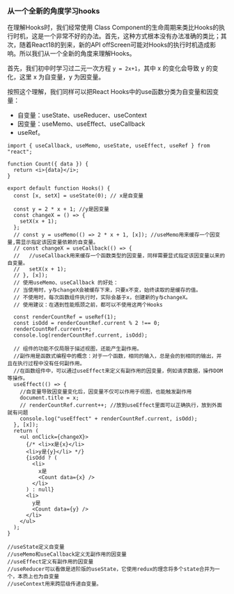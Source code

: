 ### 从一个全新的角度学习hooks

在理解Hooks时，我们经常使用 Class Component的生命周期来类比Hooks的执行时机，这是一个非常不好的办法。首先，这种方式根本没有办法准确的类比；其次，随着React18的到来，新的API offScreen可能对Hooks的执行时机造成影响。所以我们从一个全新的角度来理解Hooks。

首先，我们初中时学习过二元一次方程 `y = 2x+1`，其中 x 的变化会导致 y 的变化，这里 x 为自变量，y 为因变量。

按照这个理解，我们同样可以把React Hooks中的use函数分类为自变量和因变量：

- 自变量：useState、useReducer、useContext
- 因变量：useMemo、useEffect、useCallback
- useRef。



```
import { useCallback, useMemo, useState, useEffect, useRef } from "react";

function Count({ data }) {
  return <i>{data}</i>;
}

export default function Hooks() {
  const [x, setX] = useState(0); // x是自变量

  const y = 2 * x + 1; //y是因变量
  const changeX = () => {
    setX(x + 1);
  };
  // const y = useMemo(() => 2 * x + 1, [x]); //useMemo用来缓存一个因变量,需显示指定该因变量依赖的自变量。
  // const changeX = useCallback(() => {
  //   //useCallback用来缓存一个函数类型的因变量，同样需要显式指定该因变量以来的自变量。
  //   setX(x + 1);
  // }, [x]);
  // 使用useMemo、useCallback 的好处：
  // 当使用时，y与changeX会被缓存下来，只要x不变，始终读取的是缓存的值。
  // 不使用时，每次函数组件执行时，实际会基于x，创建新的y与changeX。
  // 使用建议：在遇到性能瓶颈之前，都可以不使用这两个Hooks

  const renderCountRef = useRef(1);
  const isOdd = renderCountRef.current % 2 !== 0;
  renderCountRef.current++;
  console.log(renderCountRef.current, isOdd);

  // 组件的功能不仅局限于描述视图，还能产生副作用。
  //副作用是函数式编程中的概念：对于一个函数，相同的输入，总是会的到相同的输出，并且在执行过程中没有任何副作用。
  //在函数组件中，可以通过useEffect来定义有副作用的因变量，例如请求数据，操作DOM等操作。
  useEffect(() => {
    //自变量导致因变量变化后，因变量不仅可以作用于视图，也能触发副作用
    document.title = x;
    // renderCountRef.current++; //放到useEffect里面可以正确执行，放到外面就有问题
    console.log("useEffect" + renderCountRef.current, isOdd);
  }, [x]);
  return (
    <ul onClick={changeX}>
      {/* <li>x是{x}</li>
      <li>y是{y}</li> */}
      {isOdd ? (
        <li>
          x是
          <Count data={x} />
        </li>
      ) : null}
      <li>
        y是
        <Count data={y} />
      </li>
    </ul>
  );
}

//useState定义自变量
//useMemo和useCallback定义无副作用的因变量
//useEffect定义有副作用的因变量
//useReducer可以看做是进阶版的useState，它使用redux的理念将多个state合并为一个，本质上也为自变量
//useContext用来跨层级传递自变量。

```

